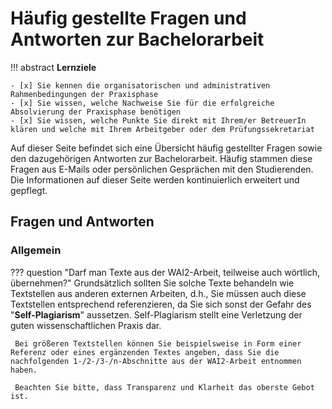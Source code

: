 # Häufig gestellte Fragen und Antworten zur Bachelorarbeit

!!! abstract
    **Lernziele**

    - [x] Sie kennen die organisatorischen und administrativen Rahmenbedingungen der Praxisphase
    - [x] Sie wissen, welche Nachweise Sie für die erfolgreiche Absolvierung der Praxisphase benötigen
    - [x] Sie wissen, welche Punkte Sie direkt mit Ihrem/er BetreuerIn klären und welche mit Ihrem Arbeitgeber oder dem Prüfungssekretariat  

Auf dieser Seite befindet sich eine Übersicht häufig gestellter Fragen sowie den dazugehörigen Antworten zur Bachelorarbeit.
Häufig stammen diese Fragen aus E-Mails oder persönlichen Gesprächen mit den Studierenden. 
Die Informationen auf dieser Seite werden kontinuierlich erweitert und gepflegt.


## Fragen und Antworten




### Allgemein

??? question "Darf man Texte aus der WAI2-Arbeit, teilweise auch wörtlich, übernehmen?"
     Grundsätzlich sollten Sie solche Texte behandeln wie Textstellen aus anderen externen Arbeiten, d.h., Sie müssen auch diese Textstellen entsprechend referenzieren, da Sie sich sonst der Gefahr des "**Self-Plagiarism**" aussetzen. Self-Plagiarism stellt eine Verletzung der guten wissenschaftlichen Praxis dar.
     
     Bei größeren Textstellen können Sie beispielsweise in Form einer Referenz oder eines ergänzenden Textes angeben, dass Sie die nachfolgenden 1-/2-/3-/n-Abschnitte aus der WAI2-Arbeit entnommen haben. 
     
     Beachten Sie bitte, dass Transparenz und Klarheit das oberste Gebot ist.  



